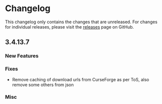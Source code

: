 # Changelog

This changelog only contains the changes that are unreleased. For changes for individual releases, please visit the
[releases](https://github.com/ATLauncher/ATLauncher/releases) page on GitHub.

## 3.4.13.7

### New Features

### Fixes
- Remove caching of download urls from CurseForge as per ToS, also remove some others from json

### Misc
